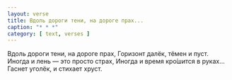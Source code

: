 ```yaml
---
layout: verse
title: Вдоль дороги тени, на дороге прах...
caption: "* * *"
category: [ text, verses ]
---
```

Вдоль дороги тени, на дороге прах,
Горизонт далёк, тёмен и пуст.
Иногда и лень — это просто страх,
Иногда и время кро́шится в руках...
Гаснет уголёк, и стихает хруст.
